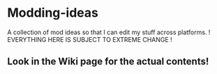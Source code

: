 # Modding-ideas
A collection of mod ideas so that I can edit my stuff across platforms.
! EVERYTHING HERE IS SUBJECT TO EXTREME CHANGE !

## Look in the Wiki page for the actual contents!
